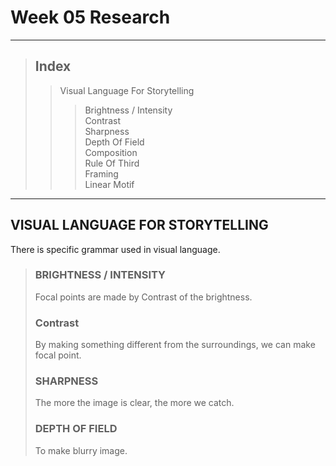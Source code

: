 # Week 05 Research
- - -
> ## Index
>   > Visual Language For Storytelling   
>   >   > Brightness / Intensity   
>   >   > Contrast   
>   >   > Sharpness   
>   >   > Depth Of Field   
>   >   > Composition   
>   >   > Rule Of Third   
>   >   > Framing   
>   >   > Linear Motif   
- - -
## VISUAL LANGUAGE FOR STORYTELLING   
There is specific grammar used in visual language.   
> ### BRIGHTNESS / INTENSITY   
> Focal points are made by Contrast of the brightness.
>
> ### Contrast   
> By making something different from the surroundings, we can make focal point.   
>   
> ### SHARPNESS  
> The more the image is clear, the more we catch.   
>   
> ### DEPTH OF FIELD   
> To make blurry image.   
